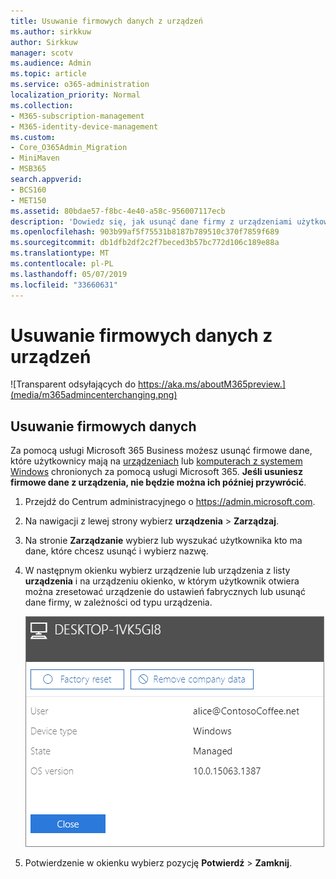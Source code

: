 ```yaml
---
title: Usuwanie firmowych danych z urządzeń
ms.author: sirkkuw
author: Sirkkuw
manager: scotv
ms.audience: Admin
ms.topic: article
ms.service: o365-administration
localization_priority: Normal
ms.collection:
- M365-subscription-management
- M365-identity-device-management
ms.custom:
- Core_O365Admin_Migration
- MiniMaven
- MSB365
search.appverid:
- BCS160
- MET150
ms.assetid: 80bdae57-f8bc-4e40-a58c-956007117ecb
description: 'Dowiedz się, jak usunąć dane firmy z urządzeniami użytkowników lub komputery z systemem Windows za pomocą Microsoft 365 Business. '
ms.openlocfilehash: 903b99af5f75531b8187b789510c370f7859f689
ms.sourcegitcommit: db1dfb2df2c2f7beced3b57bc772d106c189e88a
ms.translationtype: MT
ms.contentlocale: pl-PL
ms.lasthandoff: 05/07/2019
ms.locfileid: "33660631"
---
```

# <a name="remove-company-data-from-devices"></a>Usuwanie firmowych danych z urządzeń

![Transparent odsyłających do https://aka.ms/aboutM365preview.](media/m365admincenterchanging.png)

## <a name="remove-company-data"></a>Usuwanie firmowych danych

Za pomocą usługi Microsoft 365 Business możesz usunąć firmowe dane, które użytkownicy mają na [urządzeniach](app-protection-settings-for-android-and-ios.md) lub [komputerach z systemem Windows](protection-settings-for-windows-10-devices.md) chronionych za pomocą usługi Microsoft 365. **Jeśli usuniesz firmowe dane z urządzenia, nie będzie można ich później przywrócić**. 
  
1. Przejdź do Centrum administracyjnego o <a href="https://go.microsoft.com/fwlink/p/?linkid=837890" target="_blank">https://admin.microsoft.com</a>.
    
2. Na nawigacji z lewej strony wybierz **urządzenia** \> **Zarządzaj**.  
  
3. Na stronie **Zarządzanie** wybierz lub wyszukać użytkownika kto ma dane, które chcesz usunąć i wybierz nazwę. 
    
4. W następnym okienku wybierz urządzenie lub urządzenia z listy **urządzenia** i na urządzeniu okienko, w którym użytkownik otwiera można zresetować urządzenie do ustawień fabrycznych lub usunąć dane firmy, w zależności od typu urządzenia. 
    
    ![On the remove comapany data pane, select the device from which you want to remove the data.](media/resetorremove.png)
  
5. Potwierdzenie w okienku wybierz pozycję **Potwierdź** \> **Zamknij**.
    


